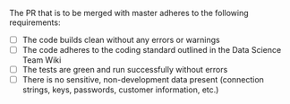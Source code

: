 The PR that is to be merged with master adheres to the following requirements:
- [ ] The code builds clean without any errors or warnings
- [ ] The code adheres to the coding standard outlined in the Data Science Team Wiki
- [ ] The tests are green and run successfully without errors
- [ ] There is no sensitive, non-development data present (connection strings, keys, passwords, customer information, etc.)